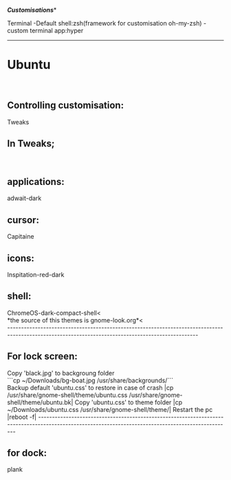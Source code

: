 *************************************************************************Customisations**************************************************************************


Terminal
-Default shell:zsh(framework for customisation oh-my-zsh)
-custom terminal app:hyper

*****************************************************************************************************************************************************
<h1>Ubuntu</h1> <br>
<h2>Controlling customisation:</h2> Tweaks <br>
<h2>In Tweaks;</h2> <br>
<h2>applications:</h2>adwait-dark <br>
<h2>cursor:</h2> Capitaine <br>
<h2>icons:</h2>Inspitation-red-dark <br>
<h2>shell:</h2>ChromeOS-dark-compact-shell<<br>
*the source of this themes is gnome-look.org*<<br>
---------------------------------------------------------------------------------------------------------------------------------------------------
<h2>For lock screen:</h2>
Copy 'black.jpg' to backgroung folder <br> ```cp ~/Downloads/bg-boat.jpg /usr/share/backgrounds/``` <br>
Backup default 'ubuntu.css' to restore in case of crash |cp /usr/share/gnome-shell/theme/ubuntu.css /usr/share/gnome-shell/theme/ubuntu.bk|
Copy 'ubuntu.css' to theme folder |cp ~/Downloads/ubuntu.css /usr/share/gnome-shell/theme/|
Restart the pc |reboot -f|
----------------------------------------------------------------------------------------------------------------------------------------------------
<h2>for dock:</h2> plank
